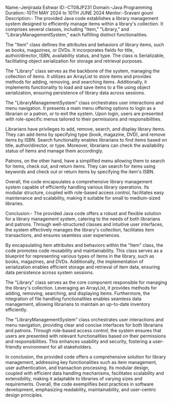 Name:-Jenjiraala Eshwar
ID:-CT08JP231
Domain:-Java Programming
Duration:-10TH MAY 2024 to 10TH JUNE 2024
Mentor:-Sravani gouni
Description:-
The provided Java code establishes a library management system designed to efficiently manage items within a library's collection. It comprises several classes, including "Item," "Library," and "LibraryManagementSystem," each fulfilling distinct functionalities.

The "Item" class defines the attributes and behaviors of library items, such as books, magazines, or DVDs. It incorporates fields for title, author/director, ISBN, availability status, and type. The class is Serializable, facilitating object serialization for storage and retrieval purposes.

The "Library" class serves as the backbone of the system, managing the collection of items. It utilizes an ArrayList to store items and provides methods for adding, removing, and searching items. Additionally, it implements functionality to load and save items to a file using object serialization, ensuring persistence of library data across sessions.

The "LibraryManagementSystem" class orchestrates user interactions and menu navigation. It presents a main menu offering options to login as a librarian or a patron, or to exit the system. Upon login, users are presented with role-specific menus tailored to their permissions and responsibilities.

Librarians have privileges to add, remove, search, and display library items. They can add items by specifying type (book, magazine, DVD), and remove items by ISBN. Search functionality enables librarians to find items based on title, author/director, or type. Moreover, librarians can check the availability status of items and manage them accordingly.

Patrons, on the other hand, have a simplified menu allowing them to search for items, check out, and return items. They can search for items using keywords and check out or return items by specifying the item's ISBN.

Overall, the code encapsulates a comprehensive library management system capable of efficiently handling various library operations. Its modular structure, coupled with role-based access control, facilitates easy maintenance and scalability, making it suitable for small to medium-sized libraries.

Conclusion:-
The provided Java code offers a robust and flexible solution for a library management system, catering to the needs of both librarians and patrons. Through well-structured classes and intuitive user interfaces, the system effectively manages the library's collection, facilitates item transactions, and ensures seamless user experiences.

By encapsulating item attributes and behaviors within the "Item" class, the code promotes code reusability and maintainability. This class serves as a blueprint for representing various types of items in the library, such as books, magazines, and DVDs. Additionally, the implementation of serialization enables efficient storage and retrieval of item data, ensuring data persistence across system sessions.

The "Library" class serves as the core component responsible for managing the library's collection. Leveraging an ArrayList, it provides methods for adding, removing, searching, and displaying items. Furthermore, the integration of file handling functionalities enables seamless data management, allowing librarians to maintain an up-to-date inventory efficiently.

The "LibraryManagementSystem" class orchestrates user interactions and menu navigation, providing clear and concise interfaces for both librarians and patrons. Through role-based access control, the system ensures that users are presented with relevant functionalities based on their permissions and responsibilities. This enhances usability and security, fostering a user-friendly environment for all stakeholders.

In conclusion, the provided code offers a comprehensive solution for library management, addressing key functionalities such as item management, user authentication, and transaction processing. Its modular design, coupled with efficient data handling mechanisms, facilitates scalability and extensibility, making it adaptable to libraries of varying sizes and requirements. Overall, the code exemplifies best practices in software development, emphasizing readability, maintainability, and user-centric design principles.
